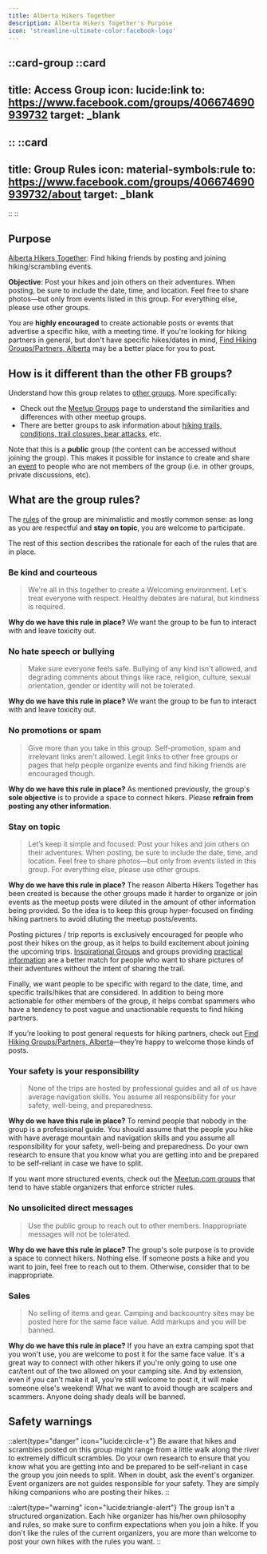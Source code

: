 ```yaml
---
title: Alberta Hikers Together
description: Alberta Hikers Together's Purpose
icon: 'streamline-ultimate-color:facebook-logo'
---
```


::card-group
  ::card
  ---
  title: Access Group
  icon: lucide:link
  to: https://www.facebook.com/groups/406674690939732
  target: _blank
  ---
  ::
  ::card
  ---
  title: Group Rules
  icon: material-symbols:rule
  to: https://www.facebook.com/groups/406674690939732/about
  target: _blank
  ---
  ::
::

## Purpose

[Alberta Hikers Together](https://www.facebook.com/groups/albertahikerstogether): Find hiking friends by posting and joining hiking/scrambling events. 

**Objective**: Post your hikes and join others on their adventures. When posting, be sure to include the date, time, and location. Feel free to share photos—but only from events listed in this group. For everything else, please use other groups.

You are **highly encouraged** to create actionable posts or events that advertise a specific hike, with a meeting time. If you're looking for hiking partners in general, but don't have specific hikes/dates in mind, [Find Hiking Groups/Partners, Alberta](https://www.facebook.com/groups/1835212146753367) may be a better place for you to post.

## How is it different than the other FB groups?

Understand how this group relates to [other groups](/hiking-groups/by-category). More specifically:
- Check out the [Meetup Groups](/hiking-groups/by-category/meetups) page to understand the similarities and differences with other meetup groups.
- There are better groups to ask information about [hiking trails, conditions, trail closures, bear attacks](/hiking-groups/by-category/practical-information), etc. 

Note that this is a **public** group (the content can be accessed without joining the group). This makes it possible for instance to create and 
  share an [event](https://www.facebook.com/groups/albertahikerstogether/events/) to people who are not members of the group (i.e. in other groups, private discussions, etc).

## What are the group rules?

The [rules](https://www.facebook.com/groups/albertahikerstogether/about) of the group are minimalistic and mostly common sense: as long as you are respectful and **stay on topic**, you are welcome to participate.

The rest of this section describes the rationale for each of the rules that are in place.

### Be kind and courteous

> We're all in this together to create a Welcoming environment. Let's treat everyone with respect. Healthy debates are natural, but kindness is required.

**Why do we have this rule in place?** We want the group to be fun to interact with and leave toxicity out. 

### No hate speech or bullying

> Make sure everyone feels safe. Bullying of any kind isn't allowed, and degrading comments about things like race, religion, culture, sexual orientation, gender or identity will not be tolerated.

**Why do we have this rule in place?** We want the group to be fun to interact with and leave toxicity out. 

### No promotions or spam

> Give more than you take in this group. Self-promotion, spam and irrelevant links aren't allowed. Legit links to other free groups or pages that help people organize events and find hiking friends are encouraged though.

**Why do we have this rule in place?** As mentioned previously, the group's **sole objective** is to provide a space to connect hikers. Please **refrain from posting any other information**.

### Stay on topic

> Let’s keep it simple and focused: Post your hikes and join others on their adventures. When posting, be sure to include the date, time, and location. Feel free to share photos—but only from events listed in this group. For everything else, please use other groups.

**Why do we have this rule in place?** The reason Alberta Hikers Together has been created is because the other groups made it harder to organize or join events as the meetup posts were diluted in the amount of other information being provided. So the idea is to keep this group hyper-focused on finding hiking partners to avoid diluting the meetup posts/events. 

Posting pictures / trip reports is exclusively encouraged for people who post their hikes on the group, as it helps to build excitement about joining the upcoming trips. [Inspirational Groups](/hiking-groups/by-category/inspirational) and groups providing [practical information](/hiking-groups/by-category/practical-information) are a better match for people who want to share pictures of their adventures without the intent of sharing the trail.

Finally, we want people to be specific with regard to the date, time, and specific trails/hikes that are considered. In addition to being more actionable for other members of the group, it helps combat spammers who have a tendency to post vague and unactionable requests to find hiking partners.

If you’re looking to post general requests for hiking partners, check out [Find Hiking Groups/Partners, Alberta](https://www.facebook.com/groups/1835212146753367)—they’re happy to welcome those kinds of posts.

### Your safety is your responsibility

> None of the trips are hosted by professional guides and all of us have average navigation skills. You assume all responsibility for your safety, well-being, and preparedness.

**Why do we have this rule in place?** To remind people that nobody in the group is a professional guide. You should assume that the people you hike with have average mountain and navigation skills and you assume all responsibility for your safety, well-being and preparedness. Do your own research to ensure that you know what you are getting into and be prepared to be self-reliant in case we have to split.

If you want more structured events, check out the [Meetup.com groups](/hiking-groups/by-category/meetups#meetupcom-groups) that tend to have stable organizers that enforce stricter rules.

### No unsolicited direct messages

> Use the public group to reach out to other members. Inappropriate messages will not be tolerated.

**Why do we have this rule in place?** The group's sole purpose is to provide a space to connect hikers. Nothing else. If someone posts a hike and you want to join, feel free to reach out to them. Otherwise, consider that to be inappropriate.

### Sales

> No selling of items and gear. Camping and backcountry sites may be posted here for the same face value. Add markups and you will be banned.

**Why do we have this rule in place?** If you have an extra camping spot that you won't use, you are welcome to post it for the same face value. It's a great way to connect with other hikers if you're only going to use one car/tent out of the two allowed on your camping site. And by extension, even if you can't make it all, you're still welcome to post it, it will make someone else's weekend!
What we want to avoid though are scalpers and scammers. Anyone doing shady deals will be banned.



## Safety warnings

::alert{type="danger" icon="lucide:circle-x"}
  Be aware that hikes and scrambles posted on this group might range from a little walk along the river to extremely difficult scrambles. Do your own research to ensure that you know what you are getting into and be prepared to be self-reliant in case the group you join needs to split. When in doubt, ask the event's organizer. Event organizers are not guides responsible for your safety. They are simply hiking companions who are posting their hikes.
::

::alert{type="warning" icon="lucide:triangle-alert"}
The group isn't a structured organization. Each hike organizer has his/her own philosophy and rules, so make sure to confirm expectations when you join a hike. If you don't like the rules of the current organizers, you are more than welcome to post your own hikes with the rules you want.
::

